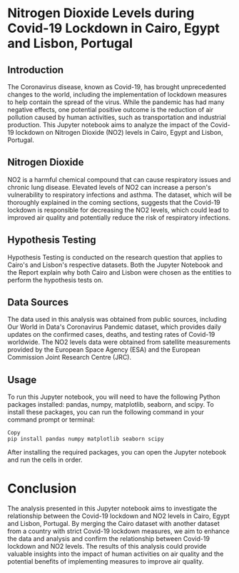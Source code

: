 # Nitrogen Dioxide Levels during Covid-19 Lockdown in Cairo, Egypt and Lisbon, Portugal

## Introduction
The Coronavirus disease, known as Covid-19, has brought unprecedented changes to the world, including the implementation of lockdown measures to help contain the spread of the virus. While the pandemic has had many negative effects, one potential positive outcome is the reduction of air pollution caused by human activities, such as transportation and industrial production. This Jupyter notebook aims to analyze the impact of the Covid-19 lockdown on Nitrogen Dioxide (NO2) levels in Cairo, Egypt and Lisbon, Portugal.

## Nitrogen Dioxide
NO2 is a harmful chemical compound that can cause respiratory issues and chronic lung disease. Elevated levels of NO2 can increase a person's vulnerability to respiratory infections and asthma. The dataset, which will be thoroughly explained in the coming sections, suggests that the Covid-19 lockdown is responsible for decreasing the NO2 levels, which could lead to improved air quality and potentially reduce the risk of respiratory infections.

## Hypothesis Testing
Hypothesis Testing is conducted on the research question that applies to Cairo's and Lisbon's respective datasets. Both the Jupyter Notebook and the Report explain why both Cairo and Lisbon were chosen as the entities to perform the hypothesis tests on.

## Data Sources
The data used in this analysis was obtained from public sources, including Our World in Data's Coronavirus Pandemic dataset, which provides daily updates on the confirmed cases, deaths, and testing rates of Covid-19 worldwide. The NO2 levels data were obtained from satellite measurements provided by the European Space Agency (ESA) and the European Commission Joint Research Centre (JRC).

## Usage
To run this Jupyter notebook, you will need to have the following Python packages installed: pandas, numpy, matplotlib, seaborn, and scipy. To install these packages, you can run the following command in your command prompt or terminal:

    Copy
    pip install pandas numpy matplotlib seaborn scipy
 
 After installing the required packages, you can open the Jupyter notebook and run the cells in order.

# Conclusion
The analysis presented in this Jupyter notebook aims to investigate the relationship between the Covid-19 lockdown and NO2 levels in Cairo, Egypt and Lisbon, Portugal. By merging the Cairo dataset with another dataset from a country with strict Covid-19 lockdown measures, we aim to enhance the data and analysis and confirm the relationship between Covid-19 lockdown and NO2 levels. The results of this analysis could provide valuable insights into the impact of human activities on air quality and the potential benefits of implementing measures to improve air quality.
